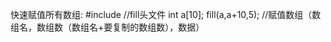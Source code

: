 快速赋值所有数组:
	#include<algorithm>        //fill头文件
	int a[10];
	fill(a,a+10,5);        //赋值数组（数组名，数组数（数组名+要复制的数组数），数据）